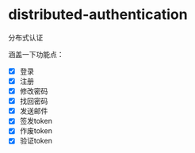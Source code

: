 # distributed-authentication
分布式认证


涵盖一下功能点：
- [x] 登录
- [x] 注册
- [x] 修改密码
- [x] 找回密码
- [x] 发送邮件
- [x] 签发token
- [x] 作废token
- [x] 验证token
